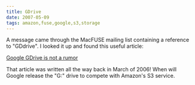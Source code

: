 ```yaml
---
title: GDrive
date: 2007-05-09
tags: amazon,fuse,google,s3,storage
---
```

A message came through the MacFUSE mailing list containing a reference to "GDdrive". I looked it up and found this useful article:

<a href="http://blogs.zdnet.com/Google/?p=121">Google GDrive is not a rumor</a>

That article was written all the way back in March of 2006! When will Google release the "G:" drive to compete with Amazon's S3 service.

